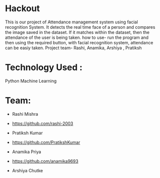 # Hackout
This is our project of Attendance management system using facial recognition System. 
It detects the real time face of a person and compares the image saved in the dataset.
If it matches within the dataset, then the attendance of the user is being taken. 
how to use-
run the program and then using the required button, with facial recognition system, attendance can be easiy taken.
Project team- Rashi, Anamika, Arshiya , Pratiksh

# Technology Used :
Python
Machine Learning

# Team:

* Rashi Mishra
* https://github.com/rashi-2003

* Pratiksh Kumar
* https://github.com/PratikshKumar

* Anamika Priya
* https://github.com/anamika9693

* Arshiya Chutke


